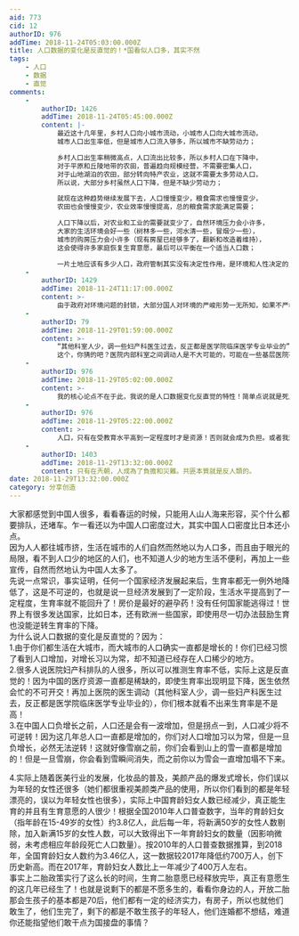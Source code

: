 ```yaml
---
aid: 773
cid: 12
authorID: 976
addTime: 2018-11-24T05:03:00.000Z
title: 人口数据的变化是反直觉的！*国看似人口多，其实不然
tags:
    - 人口
    - 数据
    - 直觉
comments:
    -
        authorID: 1426
        addTime: 2018-11-24T05:45:00.000Z
        content: |-
            最近这十几年里，乡村人口向小城市流动，小城市人口向大城市流动，  
            城市人口出生率低，但是城市人口流入够多，所以城市不缺劳动力；

            乡村人口出生率稍微高点，人口流出比较多，所以乡村人口在下降中，  
            对于平原和丘陵地带的农田，普遍趋向规模经营，不需要密集人口，  
            对于山地湖泊的农田，部分转向特产农业，这就不需要太多劳动人口，  
            所以说，大部分乡村虽然人口下降，但是不缺少劳动力；

            就现在这种趋势继续发展下去，人口慢慢变少，粮食需求也慢慢变少，  
            农田也会慢慢变少，农业效率慢慢提高，总的粮食需求能满足需要；

            人口下降以后，对农业和工业的需要就变少了，自然环境压力会小许多，  
            大家的生活环境会好一些（树林多一些，河水清一些，冒烟少一些），  
            城市的购房压力会小许多（现有房屋已经够多了，翻新和改造着维持），  
            这会使得许多家庭恢复生育意愿，最后可以平衡在一个适当人口数；

            一片土地应该有多少人口，政府管制其实没有决定性作用，是环境和人性决定的，何必担心？
    -
        authorID: 1429
        addTime: 2018-11-24T11:17:00.000Z
        content: >-
            由于政府对环境问题的封锁，大部分国人对环境的严峻形势一无所知，如果不严格控制人口的增长，那么在客观规律的作用下，中国必然面临一场大规模的生态灾难来减少人口。
    -
        authorID: 79
        addTime: 2018-11-29T01:59:00.000Z
        content: >-
            “其他科室人少，调一些妇产科医生过去，反正都是医学院临床医学专业毕业的”
            这个，你猜的吧？医院内部科室之间调动人是不大可能的，可能在一些基层医院存在多个科室共用医生的情况，但是总体来说科室确认调其他科室的人去补充的不大可能出现的。
    -
        authorID: 976
        addTime: 2018-11-29T05:02:00.000Z
        content: >-
            我的核心论点不在于此，我说的是人口数据变化反直觉的特性！简单点说就是死人不会说话，能说话让你感觉到存在感的都是活人，幸存者偏差就在于此，因为现在所有活着的人都说人太多了，政府也说人太多了，你从小接受到的观念也是人太多了，所以你自然而然地以为人就是太多了，却不知过不了多久人就会减少，还有你说的那个医院科室调动，我想说我亲眼看到医院医生轮转，人手不够的科室太多，人家也不是傻子，总不能让累的累死，闲的闲死！人家也会灵活运用人力资源的好伐？
    -
        authorID: 976
        addTime: 2018-11-29T05:22:00.000Z
        content: >-
            人口，只有在受教育水平高到一定程度时才是资源！否则就会成为负担。或者我这么说罢：你们家是普通人家，你家孩子要是读完小学就不读书的话基本上这辈子就完了，可能也只能当混混，只能混社会（教育水平低影响社会稳定）。要是你能让你家孩子读完中学（中国大多数劳动力的学历），那他起码能去打工，最起码能靠劳动养活自己（有一定文化程度的劳动力是中国利用人口红利发展的关键），要是能读大学，那他成为工程师或者其他类型的高端人才的概率就很大，就能靠知识在收入上碾压低端劳动力（美国等国家就是靠先进的技术，到处收专利费压榨发展中国家的）！中国的问题不仅仅在于人口老龄化，而在于，改革开放后的几十年的时间里，中国依靠大量的廉价的有一定的文化水平的劳动力获得了经济发展，现在劳动力不足了，不能再依靠这种依靠低端制造业/劳动力密集型产业的发展模式了！中国又没有日本那样多的高端制造业企业（松下索尼等等）！又不能像美国一样掌握先进核心技术满世界收专利费！！而中国制造业转型升级一直都是困难的！因为种种原因（现在的钱都往房地产涌，都在专心炒房！没有人一心做实业，也没人专心培育自己的核心竞争力）很难发展先进制造！当中国老龄化程度严重，劳动力人口减少，很多企业往越南等用工便宜的地方转移时，势必会带来很多问题！
    -
        authorID: 1403
        addTime: 2018-11-29T13:32:00.000Z
        content: 只有在兲朝，人成為了負擔和災難。共匪本質就是反人類的。
date: 2018-11-29T13:32:00.000Z
category: 分享创造
---
```


大家都感觉到中国人很多，看看春运的时候，只能用人山人海来形容，买个什么都要排队，还堵车。乍一看还以为中国人口密度过大，其实中国人口密度比日本还小点。  
因为人人都往城市挤，生活在城市的人们自然而然地以为人口多，而且由于眼光的局限，看不到人口少的地区的人们，也不知道人少的地方生活不便利，再加上一些宣传，自然而然地认为中国人太多了。  
先说一点常识，事实证明，任何一个国家经济发展起来后，生育率都无一例外地降低了，这是不可逆的，也就是说一旦经济发展到了一定阶段，生活水平提高到了一定程度，生育率就不能回升了！房价是最好的避孕药！没有任何国家能逃得过！世界上有很多发达国家，比如日本，还有欧洲一些国家，即使用尽一切办法鼓励生育也没能逆转生育率的下降。  
为什么说人口数据的变化是反直觉的？因为：  
1.由于你们都生活在大城市，而大城市的人口确实一直都是增长的！你们已经习惯了看到人口增加，对增长习以为常，却不知道已经存在人口稀少的地方。  
2.很多人说医院妇产科排队的人很多，所以可以推测生育率不低，实际上这是反直觉的！因为中国的医疗资源一直都是稀缺的，即使生育率出现明显下降，医生依然会忙的不可开交！再加上医院的医生调动（其他科室人少，调一些妇产科医生过去，反正都是医学院临床医学专业毕业的），你们根本就看不出来生育率是不是高！  
3.在中国人口负增长之前，人口还是会有一波增加，但是拐点一到，人口减少将不可逆转！因为这几年总人口一直都是增加的，你们对人口增加习以为常，但是一旦负增长，必然无法逆转！这就好像雪崩之前，你们会看到山上的雪一直都是增加的！但是一旦雪崩，你会看到雪瞬间消失，而之前你以为雪会一直增加塌不下来。

4.实际上随着医美行业的发展，化妆品的普及，美颜产品的爆发式增长，你们误以为年轻的女性还很多（她们都很重视美颜类产品的使用，所以你们看到的都是年轻漂亮的，误以为年轻女性也很多），实际上中国育龄妇女人数已经减少，真正能生育的并且有生育意愿的人很少！根据全国2010年人口普查数字，当年的育龄妇女（指年龄在15-49岁的女性）约3.8亿人，此后每一年，将新满50岁的女性人数剔除，加入新满15岁的女性人数，可以大致得出下一年育龄妇女的数量（因影响微弱，未考虑相应年龄段死亡人口数量）。按2010年的人口普查数据推算，到2018年，全国育龄妇女人数约为3.46亿人，这一数据较2017年降低约700万人，创下历史新高。而在2017年，育龄妇女人数比上一年减少了400万人左右。  
事实上二胎政策实行了这么长的时间，生育二胎意愿已经释放完毕，真正有意愿生的这几年已经生了！也就是说剩下的都是不愿多生的，看看你身边的人，开放二胎那会生孩子的基本都是70后，他们都有一定的经济实力，有房子，所以也就他们敢生了，他们生完了，剩下的都是不敢生孩子的年轻人，他们连婚都不想结，难道你还能指望他们敢干点为国接盘的事情？
